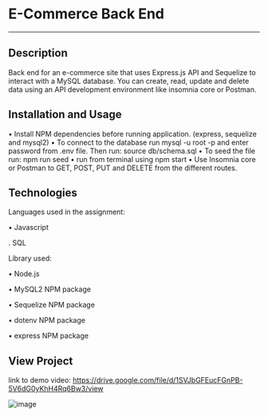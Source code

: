 # E-Commerce Back End
--------------------------------------------------

## Description

Back end for an e-commerce site that uses Express.js API and Sequelize to interact with a MySQL database. You can create, read, update and delete data using an API development environment like insomnia core or Postman. 



## Installation and Usage

• Install NPM dependencies before running application. (express, sequelize and mysql2)
• To connect to the database run mysql -u root -p and enter password from .env file. Then run: source db/schema.sql
• To seed the file run: npm run seed
• run from terminal using npm start
• Use Insomnia core or Postman to GET, POST, PUT and DELETE from the different routes.


## Technologies

Languages used in the assignment:

• Javascript

. SQL

Library used: 

• Node.js

• MySQL2 NPM package

• Sequelize NPM package

• dotenv NPM package

• express NPM package


## View Project

link to demo video:
https://drive.google.com/file/d/1SVJbGFEucFGnPB-5V6dG0yKhH4Rq6Bw3/view

![image](https://user-images.githubusercontent.com/78286026/119789317-4d2e5580-bf16-11eb-869d-b8056709faa9.png)




